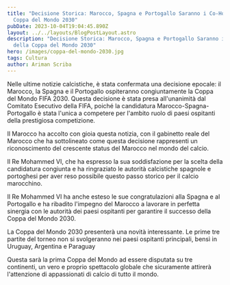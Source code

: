 ```yaml
---
title: "Decisione Storica: Marocco, Spagna e Portogallo Saranno i Co-Host della
  Coppa del Mondo 2030"
pubDate: 2023-10-04T19:04:45.890Z
layout: ../../layouts/BlogPostLayout.astro
description: "Decisione Storica: Marocco, Spagna e Portogallo Saranno i Co-Host
  della Coppa del Mondo 2030"
hero: /images/coppa-del-mondo-2030.jpg
tags: Cultura
author: Ariman Scriba
---
```

Nelle ultime notizie calcistiche, è stata confermata una decisione epocale: il Marocco, la Spagna e il Portogallo ospiteranno congiuntamente la Coppa del Mondo FIFA 2030. Questa decisione è stata presa all'unanimità dal Comitato Esecutivo della FIFA, poiché la candidatura Marocco-Spagna-Portogallo è stata l'unica a competere per l'ambito ruolo di paesi ospitanti della prestigiosa competizione.

Il Marocco ha accolto con gioia questa notizia, con il gabinetto reale del Marocco che ha sottolineato come questa decisione rappresenti un riconoscimento del crescente status del Marocco nel mondo del calcio. 

Il Re Mohammed VI, che ha espresso la sua soddisfazione per la scelta della candidatura congiunta e ha ringraziato le autorità calcistiche spagnole e portoghesi per aver reso possibile questo passo storico per il calcio marocchino.

Il Re Mohammed VI ha anche esteso le sue congratulazioni alla Spagna e al Portogallo e ha ribadito l'impegno del Marocco a lavorare in perfetta sinergia con le autorità dei paesi ospitanti per garantire il successo della Coppa del Mondo 2030.

La Coppa del Mondo 2030 presenterà una novità interessante. Le prime tre partite del torneo non si svolgeranno nei paesi ospitanti principali, bensì in Uruguay, Argentina e Paraguay

Questa sarà la prima Coppa del Mondo ad essere disputata su tre continenti, un vero e proprio spettacolo globale che sicuramente attirerà l'attenzione di appassionati di calcio di tutto il mondo.